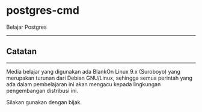 postgres-cmd
============

Belajar Postgres

----------
## Catatan
----------

Media belajar yang digunakan ada BlankOn Linux 9.x (Suroboyo) yang merupakan
turunan dari Debian GNU/Linux, sehingga semua perintah yang ada dalam
pembelajaran ini akan mengacu kepada lingkungan pengembangan distribusi ini.

Silakan gunakan dengan bijak.
